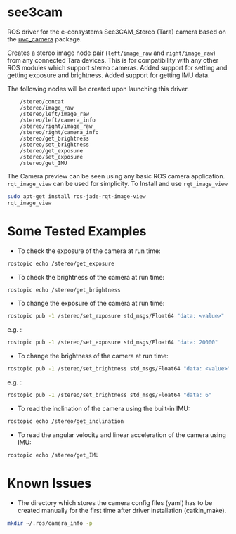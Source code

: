 see3cam
=======

ROS driver for the e-consystems See3CAM_Stereo (Tara) camera based on the 
[uvc_camera](https://github.com/ktossell/camera_umd/tree/master/uvc_camera) package.

Creates a stereo image node pair (`left/image_raw` and `right/image_raw`) from any connected Tara devices. This is for compatibility with any other ROS modules which support stereo cameras.
Added support for setting and getting exposure and brightness.
Added support for getting IMU data.

The following nodes will be created upon launching this driver.
```
    /stereo/concat
    /stereo/image_raw
    /stereo/left/image_raw
    /stereo/left/camera_info
    /stereo/right/image_raw
    /stereo/right/camera_info
    /stereo/get_brightness
    /stereo/set_brightness
    /stereo/get_exposure
    /stereo/set_exposure
    /stereo/get_IMU
```

The Camera preview can be seen using any basic ROS camera application. `rqt_image_view` can be used for simplicity.
To Install and use `rqt_image_view` 
```bash
sudo apt-get install ros-jade-rqt-image-view
rqt_image_view
```

Some Tested Examples
====================

* To check the exposure of the camera at run time:

```bash
rostopic echo /stereo/get_exposure
```
    
* To check the brightness of the camera at run time:

```bash
rostopic echo /stereo/get_brightness
```
    
* To change the exposure of the camera at run time:

```bash
rostopic pub -1 /stereo/set_exposure std_msgs/Float64 "data: <value>"
```

e.g. :

```bash
rostopic pub -1 /stereo/set_exposure std_msgs/Float64 "data: 20000"
```

* To change the brightness of the camera at run time:

```bash
rostopic pub -1 /stereo/set_brightness std_msgs/Float64 "data: <value>"
```

e.g. :

```bash
rostopic pub -1 /stereo/set_brightness std_msgs/Float64 "data: 6"
```

* To read the inclination of the camera using the built-in IMU:

```bash
rostopic echo /stereo/get_inclination
```

* To read the angular velocity and linear acceleration of the camera using IMU:

```bash
rostopic echo /stereo/get_IMU
```

Known Issues
============

* The directory which stores the camera config files (yaml) has to be created manually for the first time after driver installation (catkin_make).

```bash
mkdir ~/.ros/camera_info -p 
```

